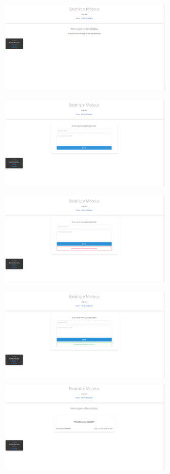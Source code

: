 ![](screens/zero_messages.png?raw=true)
---
![](screens/sending_a_message.png?raw=true)
---
![](screens/not_filled_error.png?raw=true)
---
![](screens/message_successfully_send.png?raw=true)
---
![](screens/messages_list.png?raw=true)